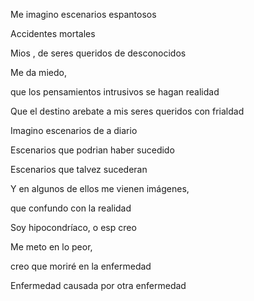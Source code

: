 

Me imagino escenarios espantosos

Accidentes mortales

Mios , de seres queridos de desconocidos

Me da miedo,

que los pensamientos intrusivos se hagan realidad

Que el destino arebate a mis seres queridos con frialdad

Imagino escenarios de a diario

Escenarios que podrian haber sucedido

Escenarios que talvez sucederan

Y en algunos de ellos me vienen imágenes,

que confundo con la realidad

Soy hipocondríaco, o esp creo

Me meto en lo peor,

creo que moriré en la enfermedad

Enfermedad causada por otra enfermedad
